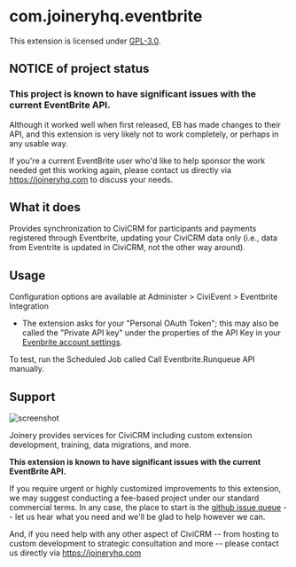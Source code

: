 # com.joineryhq.eventbrite

This extension is licensed under [GPL-3.0](LICENSE.txt).

## NOTICE of project status
### This project is known to have significant issues with the current EventBrite API. 
Although it worked well when first released, EB has made changes to their API, and this extension is very likely not to work completely, or perhaps in any usable way. 

If you're a current EventBrite user who'd like to help sponsor the work needed get this working again, please contact us directly via https://joineryhq.com to discuss your needs.

## What it does
Provides synchronization to CiviCRM for participants and payments registered through Eventbrite, updating your CiviCRM data only (i.e., data from Eventrite is updated in CiviCRM, not the other way around).

## Usage

Configuration options are available at Administer > CiviEvent > Eventbrite Integration

* The extension asks for your "Personal OAuth Token"; this may also be called the "Private API key" under the properties of the API Key in your [Evenbrite account settings](https://www.eventbrite.com/account-settings/apps).

To test, run the Scheduled Job called Call Eventbrite.Runqueue API manually. 

## Support
![screenshot](/images/joinery-logo.png)

Joinery provides services for CiviCRM including custom extension development, training, data migrations, and more. 

**This extension is known to have significant issues with the current EventBrite API.**

If you require urgent or highly customized improvements to this extension, we may suggest conducting a fee-based project under our standard commercial terms.  In any case, the place to start is the [github issue queue](https://github.com/twomice/com.joineryhq.eventbrite/issues) -- let us hear what you need and we'll be glad to help however we can.

And, if you need help with any other aspect of CiviCRM -- from hosting to custom development to strategic consultation and more -- please contact us directly via https://joineryhq.com
